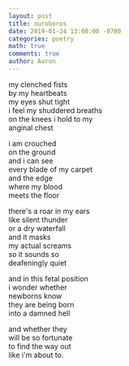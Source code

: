 ```yaml
---
layout: post
title: ouroboros
date: 2019-01-24 13:00:00 -0700
categories: poetry
math: true
comments: true
author: Aaron
---
```



my clenched fists  
by my heartbeats  
my eyes shut tight  
i feel my shuddered breaths  
on the knees i hold to my  
anginal chest  

i am crouched  
on the ground  
and i can see  
every blade of my carpet  
and the edge  
where my blood  
meets the floor  

there's a roar in my ears  
like silent thunder  
or a dry waterfall  
and it masks  
my actual screams  
so it sounds so  
deafeningly quiet  

and in this fetal position  
i wonder whether  
newborns know  
they are being born  
into a damned hell  

and whether they  
will be so fortunate  
to find the way out  
like i'm about to.